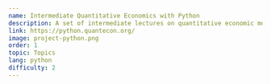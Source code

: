 ```yaml
---
name: Intermediate Quantitative Economics with Python
description: A set of intermediate lectures on quantitative economic modeling.
link: https://python.quantecon.org/
image: project-python.png
order: 1
topic: Topics
lang: python
difficulty: 2
---
```

